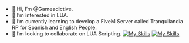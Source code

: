 - 👋 Hi, I’m @Gameadictive.
- 👀 I’m interested in LUA.
- 🌱 I’m currently learning to develop a FiveM Server called Tranquilandia RP for Spanish and English People.
- 💞️ I’m looking to collaborate on LUA Scripting.
[![My Skills](https://skillicons.dev/icons?i=gmail)](https://mail.google.com/mail/?view=cm&fs=1&to=info.elgenio@gmail.com) 
[![My Skills](https://skillicons.dev/icons?i=discord)](https://www.discord.gg/NbVzhvMqn7)

